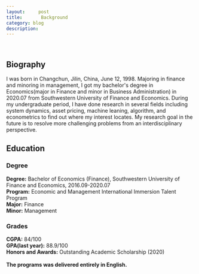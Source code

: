 ```yaml
---
layout:     post
title:       Background
category: blog
description: 
---
```

<br>
<h2>Biography</h2>
I was born in Changchun, Jilin, China, June 12, 1998. Majoring in finance and minoring in management, I got my bachelor's degree in Economics(major in Finance and minor in Business Administration) in 2020.07 from Southwestern University of Finance and Economics. During my undergraduate period, I have done research in several fields including system dynamics, asset pricing, machine leaning, algorithm, and econometrics to find out where my interest locates. My research goal in the future is to resolve more challenging problems from an interdisciplinary perspective.


<h2>Education</h2>
<h3>Degree</h3>
<b>Degree:</b> Bachelor of Economics (Finance), Southwestern University of Finance and Economics, 2016.09-2020.07<br>
<b>Program:</b> Economic and Management International Immersion Talent Program<br>
<b>Major:</b> Finance<br>
<b>Minor:</b> Management<br>

<h3>Grades</h3>
<b>CGPA:</b> 84/100<br>
<b>GPA(last year):</b> 88.9/100<br>
<b>Honors and Awards:</b> Outstanding Academic Scholarship (2020)<br>
<br>
<b>The programs was delivered entirely in English.</b><br>
